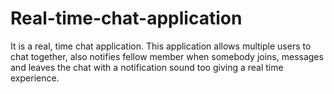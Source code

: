 # Real-time-chat-application
It is a real, time chat application. This application allows multiple users to chat together, also notifies fellow member when somebody joins, messages and leaves the chat with a notification sound too giving a real time experience.
